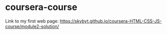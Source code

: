 # coursera-course
Link to my first web page: https://skybyt.github.io/coursera-HTML-CSS-JS-course/module2-solution/
